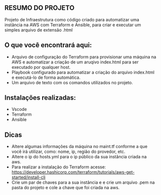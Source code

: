 ## RESUMO DO PROJETO
Projeto de Infraestrutura como código criado para automatizar uma instância na AWS com Terraform e Ansible, para criar e executar um simples arquivo de extensão .html
##

## O que você encontrará aqui:
- Arquivo de configuração do Terraform para provisionar uma máquina na AWS e automatizar a criação de um aruqivo index.html para ser executado por qualquer host.
- Playbook configurado para automatizar a criação do arquivo index.html e executá-lo de forma automática.
- Um arquivo de texto com os comandos utilizados no projeto.
##

## Instalações realizadas:
- Vscode
- Terraform
- Ansible
##

## Dicas
- Altere algumas informações da máquina no maint.tf conforme a que você irá utilizar, como: nome, ip, região do provedor, etc.
- Altere o ip do hosts.yml para o ip público da  sua instância criada na aws.
- Para realizar a instalação do Terraform acesse: https://developer.hashicorp.com/terraform/tutorials/aws-get-started/install-cli
- Crie um par de chaves para a sua instância e e crie um arquivo .pem na pasta do projeto e cole a chave que foi criada na aws.


